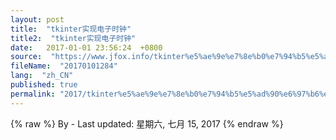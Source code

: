 ```yaml
---
layout: post
title:  "tkinter实现电子时钟"
title2:  "tkinter实现电子时钟"
date:   2017-01-01 23:56:24  +0800
source:  "https://www.jfox.info/tkinter%e5%ae%9e%e7%8e%b0%e7%94%b5%e5%ad%90%e6%97%b6%e9%92%9f.html"
fileName:  "20170101284"
lang:  "zh_CN"
published: true
permalink: "2017/tkinter%e5%ae%9e%e7%8e%b0%e7%94%b5%e5%ad%90%e6%97%b6%e9%92%9f.html"
---
```

{% raw %}
By  - Last updated: 星期六, 七月 15, 2017
{% endraw %}
